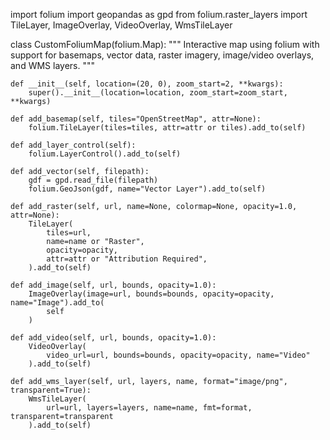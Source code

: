 import folium
import geopandas as gpd
from folium.raster_layers import TileLayer, ImageOverlay, VideoOverlay, WmsTileLayer


class CustomFoliumMap(folium.Map):
    """
    Interactive map using folium with support for basemaps, vector data,
    raster imagery, image/video overlays, and WMS layers.
    """

    def __init__(self, location=(20, 0), zoom_start=2, **kwargs):
        super().__init__(location=location, zoom_start=zoom_start, **kwargs)

    def add_basemap(self, tiles="OpenStreetMap", attr=None):
        folium.TileLayer(tiles=tiles, attr=attr or tiles).add_to(self)

    def add_layer_control(self):
        folium.LayerControl().add_to(self)

    def add_vector(self, filepath):
        gdf = gpd.read_file(filepath)
        folium.GeoJson(gdf, name="Vector Layer").add_to(self)

    def add_raster(self, url, name=None, colormap=None, opacity=1.0, attr=None):
        TileLayer(
            tiles=url,
            name=name or "Raster",
            opacity=opacity,
            attr=attr or "Attribution Required",
        ).add_to(self)

    def add_image(self, url, bounds, opacity=1.0):
        ImageOverlay(image=url, bounds=bounds, opacity=opacity, name="Image").add_to(
            self
        )

    def add_video(self, url, bounds, opacity=1.0):
        VideoOverlay(
            video_url=url, bounds=bounds, opacity=opacity, name="Video"
        ).add_to(self)

    def add_wms_layer(self, url, layers, name, format="image/png", transparent=True):
        WmsTileLayer(
            url=url, layers=layers, name=name, fmt=format, transparent=transparent
        ).add_to(self)